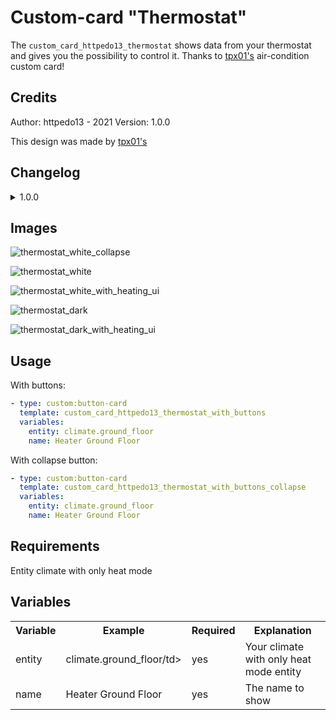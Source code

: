 # Custom-card "Thermostat"
The `custom_card_httpedo13_thermostat` shows data from your thermostat and gives you the possibility to control it. Thanks to [tpx01's](https://github.com/httpedo13/UI/tree/main/custom_cards/custom_card_tpx01_aircondition) air-condition custom card!

## Credits
Author: httpedo13 - 2021
Version: 1.0.0

This design was made by [tpx01's](https://github.com/httpedo13/UI/tree/main/custom_cards/custom_card_tpx01_aircondition)

## Changelog
<details>
<summary>1.0.0</summary>
Initial release
</details>

## Images
![thermostat_white_collapse](../assets/screenshots/thermostat_white_collapse.png)

![thermostat_white](../assets/screenshots/thermostat_white.png)

![thermostat_white_with_heating_ui](../assets/screenshots/thermostat_white_with_heating_ui.png)

![thermostat_dark](../assets/screenshots/thermostat_dark.png)

![thermostat_dark_with_heating_ui](../assets/screenshots/thermostat_dark_with_heating_ui.png)


## Usage

With buttons:
```yaml
- type: custom:button-card
  template: custom_card_httpedo13_thermostat_with_buttons
  variables:
  	entity: climate.ground_floor
  	name: Heater Ground Floor
```

With collapse button:
```yaml
- type: custom:button-card
  template: custom_card_httpedo13_thermostat_with_buttons_collapse
  variables:
  	entity: climate.ground_floor
  	name: Heater Ground Floor
```

## Requirements
Entity climate with only heat mode

## Variables
<table>
<tr>
<th>Variable</th>
<th>Example</th>
<th>Required</th>
<th>Explanation</th>
</tr>
<tr>
<td>entity</td>
<td>climate.ground_floor/td>
<td>yes</td>
<td>Your climate with only heat mode entity</td>
</tr>
<tr>
<td>name</td>
<td>Heater Ground Floor</td>
<td>yes</td>
<td>The name to show</td>
</tr>
</table>
